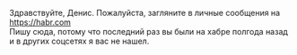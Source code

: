 Здравствуйте, Денис. Пожалуйста, загляните в личные сообщения на https://habr.com
<br>
Пишу сюда, потому что последний раз вы были на хабре полгода назад и в других соцсетях я вас не нашел.
